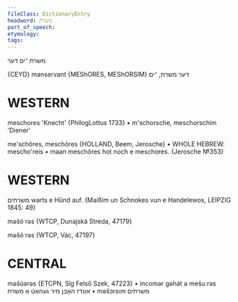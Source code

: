 ```yaml
---
fileClass: DictionaryEntry
headword: משרת
part_of_speech: 
etymology: 
tags: 
---
```

משרת
־ים
דער

{CEYD}
manservant {MEShORES, MEShORSIM} דער משרת, ־ים 

WESTERN
========

meschores 'Knecht' {PhilogLottus 1733}
	•	m'schorsche, meschorschim 'Diener'

me'schôres, meschôres {HOLLAND, Beem, Jerosche}
	•	WHOLE HEBREW: mescho'reis
	•	maan meschôres hot noch e meschores. {Jerosche №353}

WESTERN
========

משרתים warts e Hünd auf.
{Maißim un Schnokes vun e Handelewos, LEIPZIG 1845: 49}

məšóˑrəs {WTCP, Dunajská Streda, 47179}

məšóˑrəs {WTCP, Vác, 47197}

CENTRAL
========

məšúərəs {ETCPN, Sîg Felső Szek, 47223}
	•	incomər gəhát ə mešuːrəs אונדז האָבן מיר געהאַט אַ משרת
	•	məšɔrsɩm משרתים 